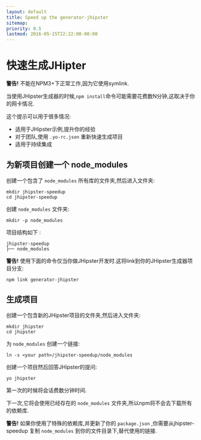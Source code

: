 ```yaml
---
layout: default
title: Speed up the generator-jhipster
sitemap:
priority: 0.5
lastmod: 2016-05-15T22:22:00-00:00
---
```


# 快速生成JHipter

**警告!** 不能在NPM3+下正常工作,因为它使用symlink.

当使用JHipster生成器的时候,`npm install`命令可能需要花费数N分钟,这取决于你的网卡情况.

这个提示可以用于很多情况:

- 适用于JHipster示例,提升你的经验
- 对于团队,使用 `.yo-rc.json` 重新快速生成项目
- 适用于持续集成

## 为新项目创建一个 node_modules

创建一个包含了 `node_modules` 所有库的文件夹,然后进入文件夹:

```
mkdir jhipster-speedup
cd jhipster-speedup
```

创建 `node_modules` 文件夹:

```
mkdir -p node_modules
```

项目结构如下 :

    jhipster-speedup
    ├── node_modules


**警告!** 使用下面的命令仅当你做JHipster开发时.这将link到你的JHipster生成器项目分支:

```
npm link generator-jhipster
```

## 生成项目

创建一个包含新的JHipster项目的文件夹,然后进入文件夹:

```
mkdir jhipster
cd jhipster
```

为 `node_modules` 创建一个链接:

```
ln -s <your path>/jhipster-speedup/node_modules
```

创建一个项目然后回答JHipster的提问:

```
yo jhipster
```

第一次的时候将会话费数分钟时间.

下一次,它将会使用已经存在的 `node_modules` 文件夹,所以npm将不会去下载所有的依赖库.

**警告!** 如果你使用了特殊的依赖库,并更新了你的 `package.json` ,你需要从jhipster-speedup 复制 `node_modules` 到你的文件目录下,替代使用的链接.
